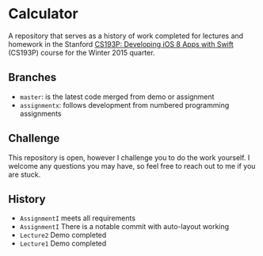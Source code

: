 # Calculator

A repository that serves as a history of work completed for lectures and homework in the Stanford [CS193P: Developing iOS 8
Apps with Swift](https://itunes.apple.com/us/course/developing-ios-8-apps-swift/id961180099)
(CS193P) course for the Winter 2015 quarter.

## Branches

*  `master`: is the latest code merged from demo or assignment
*  `assignmentx`: follows development from numbered programming assignments

## Challenge 

This repository is open, however I challenge you to do the work yourself. I welcome any questions you may have, so feel free to reach out to me if you are stuck.

## History

* `AssignmentI` meets all requirements 
* `AssignmentI` There is a notable commit with auto-layout working
* `Lecture2` Demo completed
* `Lecture1` Demo completed
